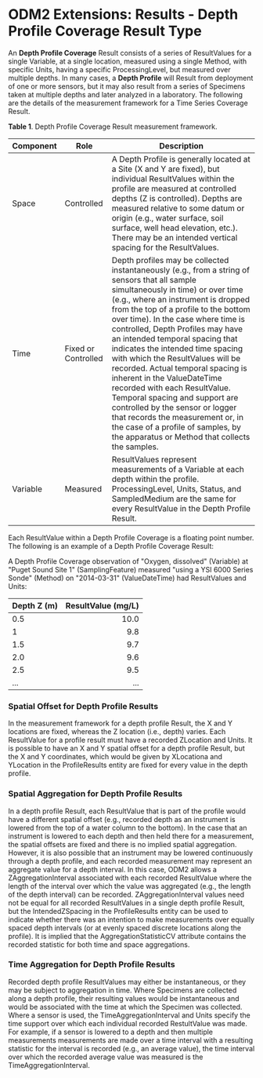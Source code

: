 ODM2 Extensions: Results - Depth Profile Coverage Result Type
===========================================================

An **Depth Profile Coverage** Result consists of a series of ResultValues for a single Variable, at a single location, measured using a single Method, with specific Units, having a specific ProcessingLevel, but measured over multiple depths. In many cases, a **Depth Profile** will Result from deployment of one or more sensors, but it may also result from a series of Specimens taken at multiple depths and later analyzed in a laboratory. The following are the details of the measurement framework for a Time Series Coverage Result.

**Table 1**. Depth Profile Coverage Result measurement framework.

| **Component** | **Role** | **Description** |
| ------------- | -------- | --------------- |
| Space         | Controlled | A Depth Profile is generally located at a Site (X and Y are fixed), but individual ResultValues within the profile are measured at controlled depths (Z is controlled).  Depths are measured relative to some datum or origin (e.g., water surface, soil surface, well head elevation, etc.). There may be an intended vertical spacing for the ResultValues. |
|Time           |Fixed or Controlled | Depth profiles may be collected instantaneously (e.g., from a string of sensors that all sample simultaneously in time) or over time (e.g.,  where an instrument is dropped from the top of a profile to the bottom over time). In the case where time is controlled, Depth Profiles may have an intended temporal spacing that indicates the intended time spacing with which the ResultValues will be recorded. Actual temporal spacing is inherent in the  ValueDateTime recorded with each ResultValue. Temporal spacing and support are controlled by the sensor or logger that records the measurement or, in the case of a profile of samples, by the apparatus or Method that collects the samples. |
|Variable       |Measured   | ResultValues represent measurements of a Variable at each depth within the profile. ProcessingLevel, Units, Status, and SampledMedium are the same for every ResultValue in the Depth Profile Result. |

Each ResultValue within a Depth Profile Coverage is a floating point number. The following is an example of a Depth Profile Coverage Result:

A Depth Profile Coverage observation of "Oxygen, dissolved" (Variable) at "Puget Sound Site 1" (SamplingFeature) measured "using a YSI 6000 Series Sonde" (Method) on "2014-03-31" (ValueDateTime) had ResultValues and Units:

| **Depth Z (m)** | **ResultValue (mg/L)** |
| :-------------- | ---------------------: |
| 0.5 | 10.0 |
| 1 | 9.8 |
| 1.5 | 9.7 |
| 2.0 | 9.6 |
| 2.5 | 9.5 |
| ... | ... |

### Spatial Offset for Depth Profile Results
In the measurement framework for a depth profile Result, the X and Y locations are fixed, whereas the Z location (i.e., depth) varies. Each ResultValue for a profile result must have a recorded ZLocation and Units. It is possible to have an X and Y spatial offset for a depth profile Result, but the X and Y coordinates, which would be given by XLocationa and YLocation in the ProfileResults entity are fixed for every value in the depth profile.

### Spatial Aggregation for Depth Profile Results
In a depth profile Result, each ResultValue that is part of the profile would have a different spatial offset (e.g., recorded depth as an instrument is lowered from the top of a water column to the bottom). In the case that an instrument is lowered to each depth and then held there for a measurement, the spatial offsets are fixed and there is no implied spatial aggregation. However, it is also possible that an instrument may be lowered continuously through a depth profile, and each recorded measurement may represent an aggregate value for a depth interval. In this case, ODM2 allows a ZAggregationInterval associated with each recorded ResultValue where the length of the interval over which the value was aggregated (e.g., the length of the depth interval) can be recorded. ZAggregationInterval values need not be equal for all recorded ResultValues in a single depth profile Result, but the IntendedZSpacing in the ProfileResults entity can be used to indicate whether there was an intention to make measurements over equally spaced depth intervals (or at evenly spaced discrete locations along the profile). It is implied that the AggregationStatisticCV attribute contains the recorded statistic for both time and space aggregations.

### Time Aggregation for Depth Profile Results
Recorded depth profile ResultValues may either be instantaneous, or they may be subject to aggregation in time. Where Specimens are collected along a depth profile, their resulting values would be instantaneous and would be associated with the time at which the Specimen was collected. Where a sensor is used, the TimeAggregationInterval and Units specify the time support over which each individual recorded RestultValue was made. For example, if a sensor is lowered to a depth and then multiple measurements measurements are made over a time interval with a resulting statistic for the interval is recorded (e.g., an average value), the time interval over which the recorded average value was measured is the TimeAggregationInterval.




